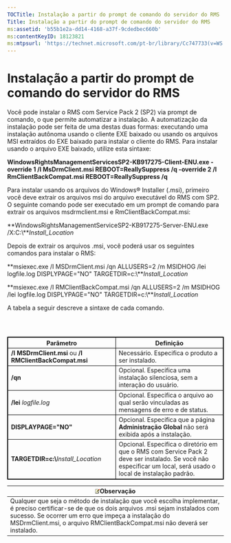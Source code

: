 ```yaml
---
TOCTitle: Instalação a partir do prompt de comando do servidor do RMS
Title: Instalação a partir do prompt de comando do servidor do RMS
ms:assetid: 'b55b1e2a-dd14-4168-a37f-9cdedbec660b'
ms:contentKeyID: 18123821
ms:mtpsurl: 'https://technet.microsoft.com/pt-br/library/Cc747733(v=WS.10)'
---
```


Instalação a partir do prompt de comando do servidor do RMS
===========================================================

Você pode instalar o RMS com Service Pack 2 (SP2) via prompt de comando, o que permite automatizar a instalação. A automatização da instalação pode ser feita de uma destas duas formas: executando uma instalação autônoma usando o cliente EXE baixado ou usando os arquivos MSI extraídos do EXE baixado para instalar o cliente do RMS. Para instalar usando o arquivo EXE baixado, utilize esta sintaxe:

**WindowsRightsManagementServicesSP2-KB917275-Client-ENU.exe -override 1 /I MsDrmClient.msi REBOOT=ReallySuppress /q -override 2 /I RmClientBackCompat.msi REBOOT=ReallySuppress /q**

Para instalar usando os arquivos do Windows® Installer (.msi), primeiro você deve extrair os arquivos msi do arquivo executável do RMS com SP2. O seguinte comando pode ser executado em um prompt de comando para extrair os arquivos msdrmclient.msi e RmClientBackCompat.msi:

**WindowsRightsManagementServiceSP2-KB917275-Server-ENU.exe /X:C:\\***Install\_Location*

Depois de extrair os arquivos .msi, você poderá usar os seguintes comandos para instalar o RMS:

**msiexec.exe /I MSDrmClient.msi /qn ALLUSERS=2 /m MSIDHOG /lei logfile.log DISPLYPAGE="NO" TARGETDIR=c:\\***Install\_Location*

**msiexec.exe /I RMClientBackCompat.msi /qn ALLUSERS=2 /m MSIDHOG /lei logfile.log DISPLYPAGE="NO" TARGETDIR=c:\\***Install\_Location*

A tabela a seguir descreve a sintaxe de cada comando.

###  

 
<table style="border:1px solid black;">
<colgroup>
<col width="50%" />
<col width="50%" />
</colgroup>
<thead>
<tr class="header">
<th style="border:1px solid black;" >Parâmetro</th>
<th style="border:1px solid black;" >Definição</th>
</tr>
</thead>
<tbody>
<tr class="odd">
<td style="border:1px solid black;"><strong>/I MSDrmClient.msi</strong> ou <strong>/I RMClientBackCompat.msi</strong></td>
<td style="border:1px solid black;">Necessário. Especifica o produto a ser instalado.</td>
</tr>
<tr class="even">
<td style="border:1px solid black;"><strong>/qn</strong></td>
<td style="border:1px solid black;">Opcional. Especifica uma instalação silenciosa, sem a interação do usuário.</td>
</tr>
<tr class="odd">
<td style="border:1px solid black;"><strong>/lei</strong> <em>logfile.log</em></td>
<td style="border:1px solid black;">Opcional. Especifica o arquivo ao qual serão vinculadas as mensagens de erro e de status.</td>
</tr>
<tr class="even">
<td style="border:1px solid black;"><strong>DISPLAYPAGE=&quot;NO&quot;</strong></td>
<td style="border:1px solid black;">Opcional. Especifica que a página <strong>Administração Global</strong> não será exibida após a instalação.</td>
</tr>
<tr class="odd">
<td style="border:1px solid black;"><strong>TARGETDIR=c:\</strong><em>Install_Location</em></td>
<td style="border:1px solid black;">Opcional. Especifica o diretório em que o RMS com Service Pack 2 deve ser instalado. Se você não especificar um local, será usado o local de instalação padrão.</td>
</tr>
</tbody>
</table>
  
| ![](images/Cc747733.note(WS.10).gif)Observação                                                                                                                                                                                                         |  
|-------------------------------------------------------------------------------------------------------------------------------------------------------------------------------------------------------------------------------------------------------------------------------------|  
| Qualquer que seja o método de instalação que você escolha implementar, é preciso certificar-se de que os dois arquivos .msi sejam instalados com sucesso. Se ocorrer um erro que impeça a instalação do MSDrmClient.msi, o arquivo RMClientBackCompat.msi não deverá ser instalado. |
